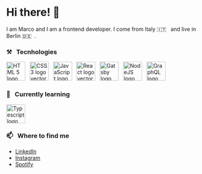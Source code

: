 # Hi there! 👋
I am Marco and I am a frontend developer. I come from Italy 🇮🇹 &nbsp; and live in Berlin 🇩🇪 &nbsp;. 


### ⚒ &nbsp; Tecnhologies
<img src="https://cdn.worldvectorlogo.com/logos/html-5.svg" alt="HTML 5 logo vector" height="50" > &nbsp; 
<img src="https://cdn.worldvectorlogo.com/logos/css-5.svg" alt="CSS3 logo vector" height="50" > &nbsp; 
<img src="https://cdn.worldvectorlogo.com/logos/javascript.svg" alt="JavaScript logo vector" height="50" > &nbsp; 
<img src="https://cdn.worldvectorlogo.com/logos/react-1.svg" alt="React logo vector" height="50" > &nbsp;
<img src="https://cdn.worldvectorlogo.com/logos/gatsby.svg" alt="Gatsby logo vector" height="50" > &nbsp;
<img src="https://cdn.worldvectorlogo.com/logos/nodejs-1.svg" alt="NodeJS logo vector" height="50"> &nbsp;
<img src="https://cdn.worldvectorlogo.com/logos/graphql.svg" alt="GraphQL logo vector" height="50" > 

### 🌱 &nbsp; Currently learning
<img src="https://cdn.worldvectorlogo.com/logos/typescript.svg" alt="Typescript logo vector" height="50"> 


### 📫 &nbsp; Where to find me
- [LinkedIn](https://linkedin.com/in/m-crippa/)
- [Instagram](https://instagram.com/ciainis)
- [Spotify](https://open.spotify.com/artist/47cvRkUZz6IvCX02NfGL4q)


<!--
**ciainis/ciainis** is a ✨ _special_ ✨ repository because its `README.md` (this file) appears on your GitHub profile.

Here are some ideas to get you started:

- 🔭 I’m currently working on ...
- 🌱 I’m currently learning ...
- 👯 I’m looking to collaborate on ...
- 🤔 I’m looking for help with ...
- 💬 Ask me about ...
- 📫 How to reach me: ...
- 😄 Pronouns: ...
- ⚡ Fun fact: ...
-->

